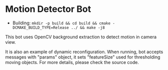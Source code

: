 # Motion Detector Bot

- Building: `mkdir -p build && cd build && cmake -DCMAKE_BUILD_TYPE=Release ../ && make -j8`

This bot uses OpenCV background extraction to detect motion in camera view.

It is also an example of dynamic reconfiguration.
When running, bot accepts messages with "params" object, it sets "featureSize" used for thresholding moving objects. For more details, please check the source code.
